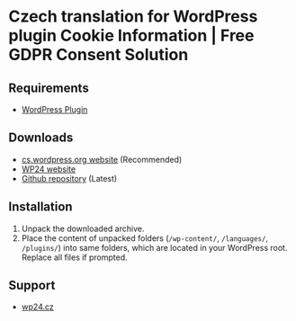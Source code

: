 # Czech translation for WordPress plugin Cookie Information | Free GDPR Consent Solution


## Requirements

* [WordPress Plugin](https://cs.wordpress.org/plugins/wp-gdpr-compliance/)

## Downloads

* [cs.wordpress.org website](https://www.phpbb.cz/stahnout) (Recommended)
* [WP24 website](https://wp24.cz/wp-gdpr-compliance)
* [Github repository](https://github.com/WordPress24CZ/Cookie-Information-Free-GDPR-Consent-Solution/releases) (Latest)

## Installation

1. Unpack the downloaded archive.
2. Place the content of unpacked folders (`/wp-content/`, `/languages/`, `/plugins/`) into same folders, which are located in
   your WordPress root. Replace all files if prompted.
   
## Support

* [wp24.cz](https://www.wp24.cz)
